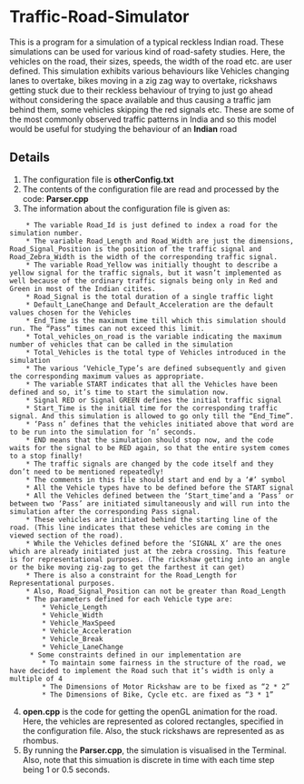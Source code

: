 # Traffic-Road-Simulator

This is a program for a simulation of a typical reckless Indian road. These simulations can be used for various kind of road-safety studies. Here, the vehicles on the road, their sizes, speeds, the width of the road etc. are user defined. This simulation exhibits various behaviours like Vehicles changing lanes to overtake, bikes moving in a zig zag way to overtake, rickshaws getting stuck due to their reckless behaviour of trying to just go ahead without considering the space available and thus causing a traffic jam behind them, some vehicles skipping the red signals etc. These are some of the most commonly observed traffic patterns in India and so this model would be useful for studying the behaviour of an **Indian** road

## Details

1. The configuration file is **otherConfig.txt**
2. The contents of the configuration file are read and processed by the code: **Parser.cpp**
3. The information about the configuration file is given as:
```
    * The variable Road_Id is just defined to index a road for the simulation number.
    * The variable Road_Length and Road_Width are just the dimensions, Road_Signal_Position is the position of the traffic signal and Road_Zebra_Width is the width of the corresponding traffic signal. 
    * The variable Road_Yellow was initially thought to describe a yellow signal for the traffic signals, but it wasn’t implemented as well because of the ordinary traffic signals being only in Red and Green in most of the Indian citites.
    * Road_Signal is the total duration of a single traffic light
    * Default_LaneChange and Default_Acceleration are the default values chosen for the Vehicles
    * End_Time is the maximum time till which this simulation should run. The “Pass” times can not exceed this limit.
    * Total_vehicles_on_road is the variable indicating the maximum number of vehicles that can be called in the simulation
    * Total_Vehicles is the total type of Vehicles introduced in the simulation
    * The various ‘Vehicle_Type’s are defined subsequently and given the corresponding maximum values as appropriate.
    * The variable START indicates that all the Vehicles have been defined and so, it’s time to start the simulation now.
    * Signal RED or Signal GREEN defines the initial traffic signal
    * Start_Time is the initial time for the corresponding traffic signal. And this simulation is allowed to go only till the “End_Time”.
    * ‘Pass n’ defines that the vehicles initiated above that word are to be run into the simulation for ‘n’ seconds.
    * END means that the simulation should stop now, and the code waits for the signal to be RED again, so that the entire system comes to a stop finally!	
    * The traffic signals are changed by the code itself and they don’t need to be mentioned repeatedly!
    * The comments in this file should start and end by a ‘#’ symbol
    * All the Vehicle types have to be defined before the START signal
    * All the Vehicles defined between the ‘Start_time’and a ‘Pass’ or between two ‘Pass’ are initiated simultaneously and will run into the simulation after the corresponding Pass signal. 
    * These vehicles are initiated behind the starting line of the road. (This line indicates that these vehicles are coming in the viewed section of the road). 
    * While the Vehicles defined before the ‘SIGNAL X’ are the ones which are already initiated just at the zebra crossing. This feature is for representational purposes. (The rickshaw getting into an angle or the bike moving zig-zag to get the farthest it can get)
    * There is also a constraint for the Road_Length for Representational purposes.
    * Also, Road_Signal_Position can not be greater than Road_Length
    * The parameters defined for each Vehicle type are:
        * Vehicle_Length
        * Vehicle_Width
        * Vehicle_MaxSpeed
        * Vehicle_Acceleration
        * Vehicle_Break
        * Vehicle_LaneChange
     * Some constraints defined in our implementation are
        * To maintain some fairness in the structure of the road, we have decided to implement the Road such that it’s width is only a multiple of 4
        * The Dimensions of Motor Rickshaw are to be fixed as “2 * 2”
        * The Dimensions of Bike, Cycle etc. are fixed as “3 * 1”
```
4. **open.cpp** is the code for getting the openGL animation for the road. Here, the vehicles are represented as colored rectangles, specified in the configuration file. Also, the stuck rickshaws are represented as as rhombus.         
5. By running the **Parser.cpp**, the simulation is visualised in the Terminal. Also, note that this simuation is discrete in time with each time step being 1 or 0.5 seconds.

